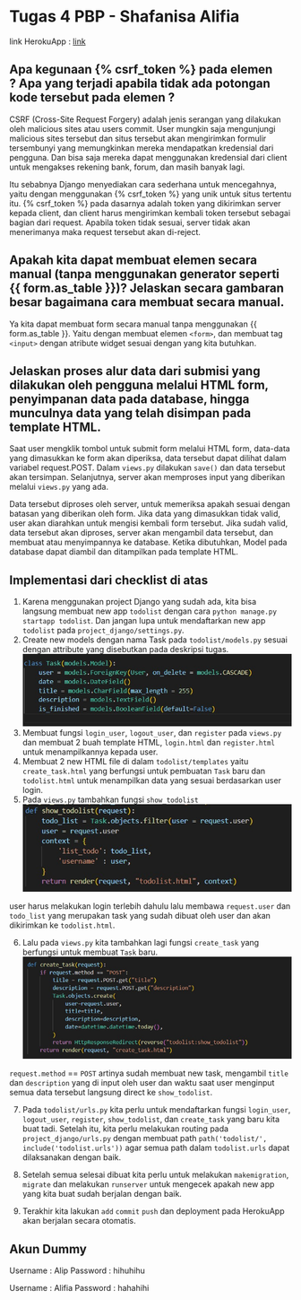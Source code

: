 # Tugas 4 PBP - Shafanisa Alifia

link HerokuApp : [link](https://tugas2-alip.herokuapp.com/todolist/login/)

## Apa kegunaan {% csrf_token %} pada elemen <form>? Apa yang terjadi apabila tidak ada potongan kode tersebut pada elemen <form>?
CSRF (Cross-Site Request Forgery) adalah jenis serangan yang dilakukan oleh malicious sites atau users commit. User mungkin saja mengunjungi malicious sites tersebut dan situs tersebut akan mengirimkan formulir tersembunyi yang memungkinkan mereka mendapatkan kredensial dari pengguna. Dan bisa saja mereka dapat menggunakan kredensial dari client untuk mengakses rekening bank, forum, dan masih banyak lagi.

Itu sebabnya Django menyediakan cara sederhana untuk mencegahnya, yaitu dengan menggunakan {% csrf_token %} yang unik untuk situs tertentu itu. {% csrf_token %} pada dasarnya adalah token yang dikirimkan server kepada client, dan client harus mengirimkan kembali token tersebut sebagai bagian dari request. Apabila token tidak sesuai, server tidak akan menerimanya maka request tersebut akan di-reject.


## Apakah kita dapat membuat elemen <form> secara manual (tanpa menggunakan generator seperti {{ form.as_table }})? Jelaskan secara gambaran besar bagaimana cara membuat <form> secara manual.
Ya kita dapat membuat form secara manual tanpa menggunakan {{ form.as_table }}. Yaitu dengan membuat elemen `<form>`, dan membuat tag `<input>` dengan atribute widget sesuai dengan yang kita butuhkan. 

## Jelaskan proses alur data dari submisi yang dilakukan oleh pengguna melalui HTML form, penyimpanan data pada database, hingga munculnya data yang telah disimpan pada template HTML.
Saat user mengklik tombol untuk submit form melalui HTML form, data-data yang dimasukkan ke form akan diperiksa, data tersebut dapat dilihat dalam variabel request.POST. Dalam `views.py` dilakukan `save()` dan data tersebut akan tersimpan. Selanjutnya, server akan memproses input yang diberikan melalui `views.py` yang ada. 
 
Data tersebut diproses oleh server, untuk memeriksa apakah sesuai dengan batasan yang diberikan oleh form. Jika data yang dimasukkan tidak valid, user akan diarahkan untuk mengisi kembali form tersebut. Jika sudah valid, data tersebut akan diproses, server akan mengambil data tersebut, dan membuat atau menyimpannya ke database. Ketika dibutuhkan, Model pada database dapat diambil dan ditampilkan pada template HTML.

## Implementasi dari checklist di atas
1. Karena menggunakan project Django yang sudah ada, kita bisa langsung membuat new app `todolist` dengan cara `python manage.py startapp todolist`. Dan jangan lupa untuk mendaftarkan new app `todolist` pada `project_django/settings.py`.
2. Create new models dengan nama Task pada `todolist/models.py` sesuai dengan attribute yang disebutkan pada deskripsi tugas.
![Image](<https://github.com/ShafanisaAlifia/tugas2PBP/blob/main/todolist/models.jpg>)
3. Membuat fungsi `login_user`, `logout_user`, dan `register` pada `views.py` dan membuat 2 buah template HTML, `login.html` dan `register.html` untuk menampilkannya kepada user. 
4. Membuat 2 new HTML file di dalam `todolist/templates` yaitu `create_task.html` yang berfungsi untuk pembuatan `Task` baru dan `todolist.html` untuk menampilkan data yang sesuai berdasarkan user login.
5. Pada `views.py` tambahkan fungsi `show_todolist` 
![Image](<https://github.com/ShafanisaAlifia/tugas2PBP/blob/main/todolist/show_todolist.jpg>)

user harus melakukan login terlebih dahulu lalu membawa `request.user` dan `todo_list` yang merupakan task yang sudah dibuat oleh user dan akan dikirimkan ke `todolist.html`.

6. Lalu pada `views.py` kita tambahkan lagi fungsi `create_task` yang berfungsi untuk membuat `Task` baru.
![Image](<https://github.com/ShafanisaAlifia/tugas2PBP/blob/main/todolist/create_task.jpg>)

`request.method` == `POST` artinya sudah membuat new task, mengambil `title` dan `description` yang di input oleh user dan waktu saat user menginput semua data tersebut langsung direct ke `show_todolist`. 

7. Pada `todolist/urls.py` kita perlu untuk mendaftarkan fungsi `login_user`, `logout_user`, `register`, `show_todolist`, dan `create_task` yang baru kita buat tadi. Setelah itu, kita perlu melakukan routing pada `project_django/urls.py` dengan membuat path `path('todolist/', include('todolist.urls'))` agar semua path dalam `todolist.urls` dapat dilaksanakan dengan baik.

8. Setelah semua selesai dibuat kita perlu untuk melakukan `makemigration`, `migrate` dan melakukan `runserver` untuk mengecek apakah new app yang kita buat sudah berjalan dengan baik.

9. Terakhir kita lakukan `add` `commit` `push` dan deployment pada HerokuApp akan berjalan secara otomatis.
 
## Akun Dummy
Username : Alip
Password : hihuhihu
 
Username : Alifia
Password : hahahihi


